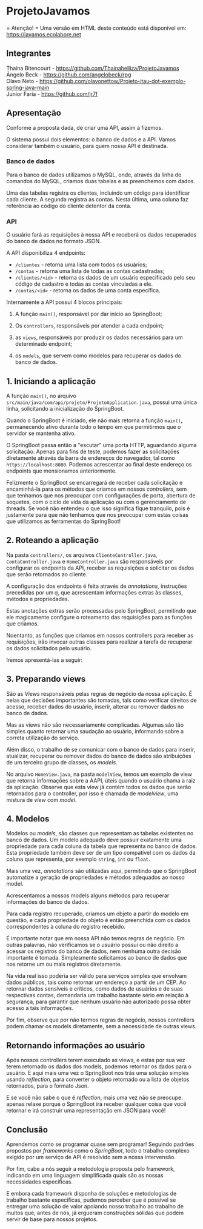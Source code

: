 # ProjetoJavamos
 = Atenção! = 
Uma versão em HTML deste conteúdo está disponível em:
<https://javamos.ecolabore.net>

<h2> Integrantes </h2>

Thaina Bitencourt - https://github.com/Thainahelliza/ProjetoJavamos <br>
Ângelo Beck - https://github.com/angelobeck/rpg <br>
Olavo Neto - https://github.com/olavonettow/Projeto-itau-dot-exemplo-spring-java-main <br>
Junior Faria - https://github.com/jr7f <br>




## Apresentação ##

Conforme a proposta dada, de criar uma API, assim a fizemos.

O sistema possui dois elementos: o banco de dados e a API. Vamos considerar também o usuário, para quem nossa API é destinada.

### Banco de dados ###

Para o banco de dados utilizamos o MySQL, onde, através da linha de comandos do MySQL, criamos duas tabelas e as preenchemos com dados.

Uma das tabelas registra os clientes, incluindo um código para identificar cada cliente. A segunda registra as contas. Nesta última, uma coluna faz referência ao código do cliente detentor da conta.

### API ###

O usuário fará as requisições à nossa API e receberá os dados recuperados do banco de dados no formato JSON.

A API disponibiliza 4 endpoints:

* ``/clientes`` - retorna uma lista com todos os usuários;
* ``/contas`` - retorna uma lista de todas as contas cadastradas;
* ``/clientes/<id>`` - retorna os dados de um usuário especificado pelo seu código de cadastro e todas as contas vinculadas a ele.
* ``/contas/<id>`` - retorna os dados de uma conta específica.

Internamente a API possui 4 blocos principais:

1. A função ``main()``, responsável por dar início ao SpringBoot;

2. Os ``controllers``, responsáveis por atender a cada endpoint;

3. as ``views``, responsáveis por produzir os dados necessários para um determinado endpoint;

4. os ``models``, que servem como modelos para recuperar os dados do banco de dados.

## 1. Iniciando a aplicação ##

A função ``main()``, no arquivo ``src/main/java/com/api/projeto/ProjetoApplication.java``, possui uma única linha, solicitando a inicialização do SpringBoot.

Quando o SpringBoot é iniciado, ele não mais retorna a função ``main()``, permanecendo ativo durante todo o tempo em que permitirmos que o servidor se mantenha ativo.

O SpringBoot passa então a "escutar" uma porta HTTP, aguardando alguma solicitação. Apenas para fins de teste, podemos fazer as solicitações diretamente através da barra de endereços do navegador, tal como ``https://localhost:8080``. Podemos acrescentar ao final deste endereço os endpoints que mensionamos anteriormente.

Felizmente o SpringBoot se encarregará de receber cada solicitação e encaminhá-la para os métodos que criamos em nossos *controllers*, sem que tenhamos que nos preocupar com configurações de porta, abertura de soquetes, com o ciclo de vida da aplicação ou com o gerenciamento de threads. Se você não entendeu o que isso significa fique tranquilo, pois é justamente para que não tenhamos que nos preocupar com estas coisas que utilizamos as ferramentas do SpringBoot!

## 2. Roteando a aplicação ##

Na pasta ``controllers/``, os arquivos ``ClienteController.java``, ``ContaController.java`` e ``HomeController.java`` são responsáveis por configurar os endpoints da API, receber as requisições e solicitar os dados que serão retornados ao cliente.

A configuração dos endpoints é feita através de *annotations*, instruções precedidas por um ``@``, que acrescentam informações extras às classes, métodos e propriedades.

Estas anotações extras serão processadas pelo SpringBoot, permitindo que ele magicamente configure o roteamento das requisições para as funções que criamos.

Noentanto, as funções que criamos em nossos controllers para receber as requisições, irão invocar outras classes para realizar a tarefa de recuperar os dados solicitados pelo usuário.

Iremos apresentá-las a seguir:

## 3. Preparando views ##

São as *Views* responsáveis pelas regras de negócio da nossa aplicação. É nelas que decisões importantes são tomadas, tais como verificar direitos de acesso, receber dados do usuário, inserir, alterar ou remover dados no banco de dados.

Mas as views não são necessariamente complicadas. Algumas são tão simples quanto retornar uma saudação ao usuário, informando sobre a correta utilização do serviço.

Além disso, o trabalho de se comunicar com o banco de dados para inserir, atualizar, recuperar ou remover dados do banco de dados são atribuições de um terceiro grupo de classes, os *models*.


No arquivo ``HomeView.java``, na pasta ``modelView``, temos um exemplo de view que retorna informações sobre a AAPI, úteis quando o usuário chama a raiz da aplicação. Observe que esta view já contém todos os dados que serão retornados para o controller, por isso é chamada de *modelview*, uma mistura de *view* com *model*.



## 4. Modelos ##

Modelos ou *models*, são classes que representam as tabelas existentes no banco de dados. Um modelo adequado deve possuir exatamente uma propriedade para cada coluna da tabela que representa no banco de dados. Esta propriedade também deve ser de um tipo compatível com os dados da coluna que representa, por exemplo ``string``, ``int`` ou ``float``.

Mais uma vez, *annotations* são utilizadas aqui, permitindo que o SpringBoot automatize a geração de propriedades e métodos adequados ao nosso model.

Acrescentamos a nossos models alguns métodos para recuperar informações do banco de dados.

Para cada registro recuperado, criamos um objeto a partir do modelo em questão, e cada propriedade do objeto é então preenchida com os dados correspondentes à coluna do registro recebido.

É importante notar que em nossa API não temos regras de negócio. Em outras palavras, não verificamos se o usuário possui ou não direito a acessar os registros do banco de dados, nem nenhuma outra decisão importante é tomada. Simplesmente solicitamos ao banco de dados que nos retorne um ou mais registros diretamente.

Na vida real isso poderia ser válido para serviços simples que envolvam dados públicos, tais como retornar um endereço a partir de um CEP. Ao retornar dados sensíveis  e críticos, como dados de usuários e de suas respectivas contas, demandaria um trabalho bastante sério em relação à segurança, para garantir que nenhum usuário não autorizado possa obter acesso a tais informações.

Por fim, observe que por não termos regras de negócio, nossos controllers podem chamar os models diretamente, sem a necessidade de outras views.

## Retornando informações ao usuário ##

Após nossos controllers terem executado as views, e estas por sua vez terem retornado os dados dos models, podemos retornar os dados para o usuário. E aqui mais uma vez o SpringBoot nos trás uma solução simples usando *reflection*, para converter o objeto retornado ou a lista de objetos retornados, para o formato Json.

E se você não sabe o que é *reflection*, mais uma vez não se preocupe: apenas relaxe porque o SpringBoot irá receber qualquer coisa que você retornar e irá construir uma representação em JSON para você!

## Conclusão ##

Aprendemos como se programar quase sem programar! Seguindo padrões propostos por *frameworks* como o *SpringBoot*, todo o trabalho complexo exigido por um serviço de API é resolvido sem a nossa intervensão.

Por fim, cabe a nós seguir a metodologia proposta pelo framework, indicando em uma linguagem simplificada quais são as nossas necessidades específicas.

E embora cada framework disponha de soluções e metodologias de trabalho bastante específicas, pudemos perceber que é possível se entregar uma solução de valor apoiando nosso trabalho ao trabalho de muitos que, antes de nós, já ergueram construções sólidas que podem servir de base para nossos projetos.
